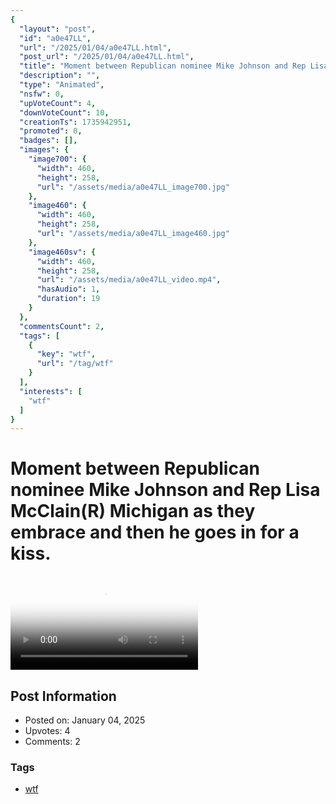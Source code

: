 ```yaml
---
{
  "layout": "post",
  "id": "a0e47LL",
  "url": "/2025/01/04/a0e47LL.html",
  "post_url": "/2025/01/04/a0e47LL.html",
  "title": "Moment between Republican nominee Mike Johnson and Rep Lisa McClain(R) Michigan as they embrace and then he goes in for a kiss.",
  "description": "",
  "type": "Animated",
  "nsfw": 0,
  "upVoteCount": 4,
  "downVoteCount": 10,
  "creationTs": 1735942951,
  "promoted": 0,
  "badges": [],
  "images": {
    "image700": {
      "width": 460,
      "height": 258,
      "url": "/assets/media/a0e47LL_image700.jpg"
    },
    "image460": {
      "width": 460,
      "height": 258,
      "url": "/assets/media/a0e47LL_image460.jpg"
    },
    "image460sv": {
      "width": 460,
      "height": 258,
      "url": "/assets/media/a0e47LL_video.mp4",
      "hasAudio": 1,
      "duration": 19
    }
  },
  "commentsCount": 2,
  "tags": [
    {
      "key": "wtf",
      "url": "/tag/wtf"
    }
  ],
  "interests": [
    "wtf"
  ]
}
---
```


# Moment between Republican nominee Mike Johnson and Rep Lisa McClain(R) Michigan as they embrace and then he goes in for a kiss.

<video controls playsinline loop poster="/assets/media/a0e47LL_image460.jpg">
  <source src="/assets/media/a0e47LL_video.mp4" type="video/mp4">
  Your browser does not support the video tag.
</video>

## Post Information

- Posted on: January 04, 2025
- Upvotes: 4
- Comments: 2

### Tags

- [wtf](/tag/wtf)
